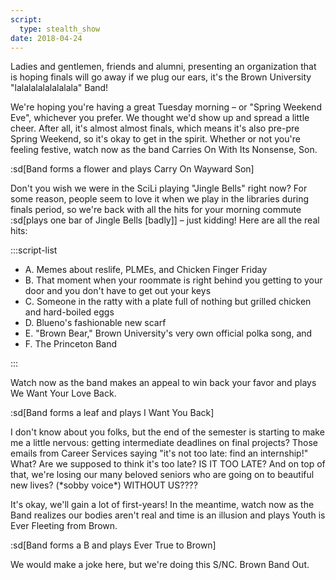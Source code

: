 ```yaml
---
script:
  type: stealth_show
date: 2018-04-24
---
```


Ladies and gentlemen, friends and alumni, presenting an organization that is hoping finals will go away if we plug our ears, it's the Brown University "lalalalalalalalala" Band!

We're hoping you're having a great Tuesday morning – or "Spring Weekend Eve", whichever you prefer. We thought we'd show up and spread a little cheer. After all, it's almost almost finals, which means it's also pre-pre Spring Weekend, so it's okay to get in the spirit. Whether or not you're feeling festive, watch now as the band Carries On With Its Nonsense, Son.

:sd[Band forms a flower and plays Carry On Wayward Son]

Don't you wish we were in the SciLi playing "Jingle Bells" right now? For some reason, people seem to love it when we play in the libraries during finals period, so we're back with all the hits for your morning commute :sd[plays one bar of Jingle Bells \[badly\]] – just kidding! Here are all the real hits:

:::script-list

- A. Memes about reslife, PLMEs, and Chicken Finger Friday
- B. That moment when your roommate is right behind you getting to your door and you don't have to get out your keys
- C. Someone in the ratty with a plate full of nothing but grilled chicken and hard-boiled eggs
- D. Blueno's fashionable new scarf
- E. "Brown Bear," Brown University's very own official polka song, and
- F. The Princeton Band

:::

Watch now as the band makes an appeal to win back your favor and plays We Want Your Love Back.

:sd[Band forms a leaf and plays I Want You Back]

I don't know about you folks, but the end of the semester is starting to make me a little nervous: getting intermediate deadlines on final projects? Those emails from Career Services saying "it's not too late: find an internship!" What? Are we supposed to think it's too late? IS IT TOO LATE? And on top of that, we're losing our many beloved seniors who are going on to beautiful new lives? (\*sobby voice\*) WITHOUT US????

It's okay, we'll gain a lot of first-years! In the meantime, watch now as the Band realizes our bodies aren't real and time is an illusion and plays Youth is Ever Fleeting from Brown.

:sd[Band forms a B and plays Ever True to Brown]

We would make a joke here, but we're doing this S/NC. Brown Band Out.
